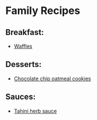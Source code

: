 # Family Recipes

## Breakfast:
- [Waffles](https://github.com/diego-codes/recipes/blob/master/breakfast/waffles.md)

## Desserts:
- [Chocolate chip oatmeal cookies](https://github.com/diego-codes/recipes/blob/master/desserts/chocolate%20chip%20oatmeal%20cookies.md)

## Sauces:
- [Tahini herb sauce](https://github.com/diego-codes/recipes/blob/master/sauces/tahini%20herb%20sauce.md)
